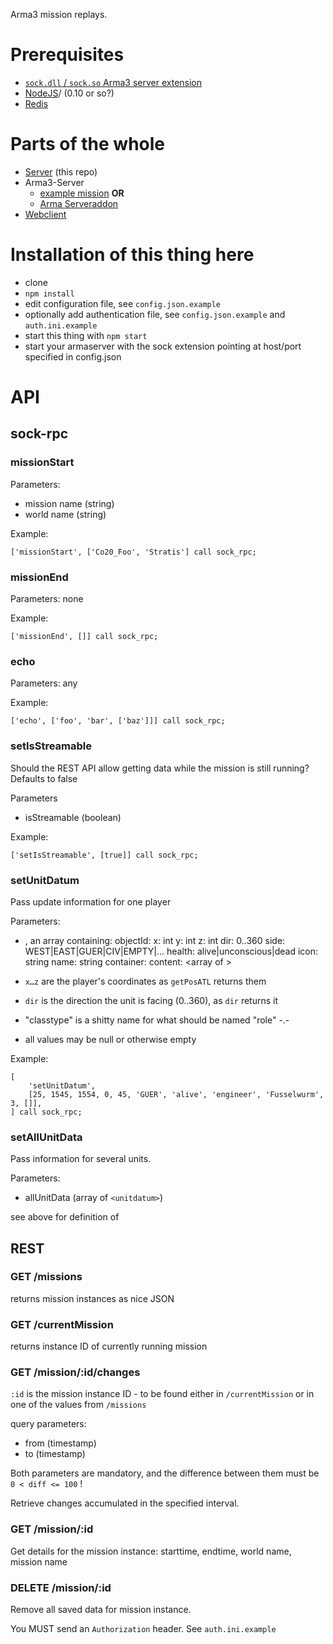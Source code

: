 Arma3 mission replays.

# Prerequisites

* [`sock.dll` / `sock.so` Arma3 server extension](https://bitbucket.org/micovery/sock.dll)
* [NodeJS](https://nodejs.org)/ (0.10 or so?)
* [Redis](http://redis.io/)

# Parts of the whole

* [Server](https://github.com/gruppe-adler/ar3play-server) (this repo)
* Arma3-Server
	* [example mission](https://github.com/gruppe-adler/ar3play-examplemission) **OR**
	* [Arma Serveraddon](https://github.com/gruppe-adler/ar3play-addon)
* [Webclient](https://github.com/gruppe-adler/ar3play-web)

# Installation of this thing here

* clone
* `npm install`
* edit configuration file, see `config.json.example`
* optionally add authentication file, see `config.json.example` and `auth.ini.example`
* start this thing with `npm start`
* start your armaserver with the sock extension pointing at host/port specified in config.json

# API

## sock-rpc

### missionStart

Parameters:
* mission name (string)
* world name (string)

Example:

`['missionStart', ['Co20_Foo', 'Stratis'] call sock_rpc;`

### missionEnd

Parameters: none

Example:

`['missionEnd', []] call sock_rpc;`

### echo

Parameters: any

Example:

`['echo', ['foo', 'bar', ['baz']]] call sock_rpc;`

### setIsStreamable

Should the REST API allow getting data while the mission is still running? Defaults to false

Parameters
* isStreamable (boolean)

Example:

`['setIsStreamable', [true]] call sock_rpc;`

### setUnitDatum

Pass update information for one player

Parameters:

* <unitdatum>, an array containing:
	objectId: <objectId>
	x: int
	y: int
	z: int
	dir: 0..360
	side: WEST|EAST|GUER|CIV|EMPTY|...
	health: alive|unconscious|dead
	icon: string
	name: string
	container: <objectId>
	content: <array of <objectId>>


* `x…z` are the player's coordinates as `getPosATL` returns them
* `dir` is the direction the unit is facing (0..360), as `dir` returns it
* "classtype" is a shitty name for what should be named "role" -.-
* all values may be null or otherwise empty

Example:

```
[
	'setUnitDatum',
	[25, 1545, 1554, 0, 45, 'GUER', 'alive', 'engineer', 'Fusselwurm', 3, []],
] call sock_rpc;
```

### setAllUnitData

Pass information for several units.

Parameters:
* allUnitData (array of `<unitdatum>`)

see above for definition of <unitdatum>

## REST

### GET /missions

returns mission instances as nice JSON

### GET /currentMission

returns instance ID of currently running mission

### GET /mission/:id/changes

`:id` is the mission instance ID - to be found either in `/currentMission` or in one of the values from `/missions`

query parameters:
* from (timestamp)
* to (timestamp)

Both parameters are mandatory, and the difference between them must be `0 < diff <= 100` !

Retrieve changes accumulated in the specified interval.

### GET /mission/:id

Get details for the mission instance: starttime, endtime, world name, mission name

### DELETE /mission/:id

Remove all saved data for mission instance.

You MUST send an `Authorization` header. See `auth.ini.example`

